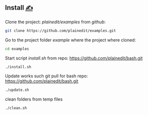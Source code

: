 
## Install [<span style='font-size:20px;'>&#x270D;</span>](https://github.com/bashfunc/www/edit/main/DOCS/INSTALL.md)


Clone the project: *plainedit/examples* from *github*:
```bash
git clone https://github.com/plainedit/examples.git
```


Go to the project folder *example* where the project where cloned:
```bash
cd examples
```

Start script *install.sh*  from repo: https://github.com/plainedit/bash.git
```bash
./install.sh
```

Update works such git pull for bash repo: https://github.com/plainedit/bash.git
```bash
./update.sh
```

clean folders from temp files
```bash
./clean.sh
```

